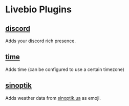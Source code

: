 # Livebio Plugins

## [discord](./discord/)
Adds your discord rich presence.

## [time](./time/)
Adds time (can be configured to use a certain timezone)

## [sinoptik](./sinoptik/)
Adds weather data from [sinoptik.ua](https://sinoptik.ua) as emoji.
